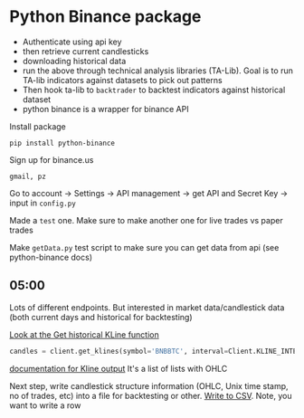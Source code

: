 # Python Binance package
- Authenticate using api key
- then retrieve current candlesticks
- downloading historical data
- run the above through technical analysis libraries (TA-Lib).  Goal is to run TA-lib indicators against datasets to pick out patterns
- Then hook ta-lib to `backtrader` to backtest indicators against historical dataset
- python binance is a wrapper for binance API

Install package
```
pip install python-binance
```
Sign up for binance.us
```
gmail, pz
```

Go to account -> Settings -> API management -> get API and Secret Key -> input in `config.py`

Made a `test` one.  Make sure to make another one for live trades vs paper trades

Make `getData.py` test script to make sure you can get data from api (see python-binance docs)

## 05:00
Lots of different endpoints.  But interested in market data/candlestick data (both current days and historical for backtesting)

[Look at the Get historical KLine function](https://python-binance.readthedocs.io/en/latest/market_data.html#id6)

```python
candles = client.get_klines(symbol='BNBBTC', interval=Client.KLINE_INTERVAL_30MINUTE)
```

[documentation for Kline output](https://binance-docs.github.io/apidocs/futures/en/#compressed-aggregate-trades-list)
It's a list of lists with OHLC

Next step, write candlestick structure information (OHLC, Unix time stamp, no of trades, etc) into a file for backtesting or other.
[Write to CSV](https://docs.python.org/3/library/csv.html).  Note, you want to write a row